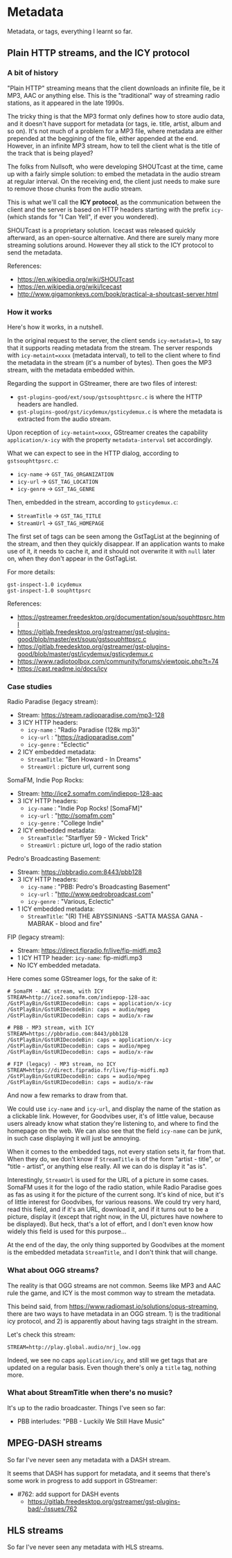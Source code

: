Metadata
========

Metadata, or tags, everything I learnt so far.



## Plain HTTP streams, and the ICY protocol

### A bit of history

"Plain HTTP" streaming means that the client downloads an infinite file,
be it MP3, AAC or anything else. This is the "traditional" way of streaming
radio stations, as it appeared in the late 1990s.

The tricky thing is that the MP3 format only defines how to store audio data,
and it doesn't have support for metadata (or tags, ie. title, artist, album and
so on).  It's not much of a problem for a MP3 file, where metadata are either
prepended at the beggining of the file, either appended at the end. However, in
an infinite MP3 stream, how to tell the client what is the title of the track
that is being played?

The folks from Nullsoft, who were developing SHOUTcast at the time, came up
with a fairly simple solution: to embed the metadata in the audio stream at
regular interval. On the receiving end, the client just needs to make sure to
remove those chunks from the audio stream.

This is what we'll call the **ICY protocol**, as the communication between the
client and the server is based on HTTP headers starting with the prefix `icy-`
(which stands for "I Can Yell", if ever you wondered).

SHOUTcast is a proprietary solution. Icecast was released quickly afterward, as
an open-source alternative. And there are surely many more streaming solutions
around. However they all stick to the ICY protocol to send the metadata.

References:
- <https://en.wikipedia.org/wiki/SHOUTcast>
- <https://en.wikipedia.org/wiki/Icecast>
- <http://www.gigamonkeys.com/book/practical-a-shoutcast-server.html>

### How it works

Here's how it works, in a nutshell.

In the original request to the server, the client sends `icy-metadata=1`, to
say that it supports reading metadata from the stream. The server responds with
`icy-metaint=xxxx` (metadata interval), to tell to the client where to find the
metadata in the stream (it's a number of bytes). Then goes the MP3 stream, with
the metadata embedded within.

Regarding the support in GStreamer, there are two files of interest:
- `gst-plugins-good/ext/soup/gstsouphttpsrc.c` is where the HTTP headers are
  handled.
- `gst-plugins-good/gst/icydemux/gsticydemux.c` is where the metadata is
  extracted from the audio stream.

Upon reception of `icy-metaint=xxxx`, GStreamer creates the capability
`application/x-icy` with the property `metadata-interval` set accordingly.

What we can expect to see in the HTTP dialog, according to `gstsouphttpsrc.c`:
- `icy-name`  → `GST_TAG_ORGANIZATION`
- `icy-url`   → `GST_TAG_LOCATION`
- `icy-genre` → `GST_TAG_GENRE`

Then, embedded in the stream, according to `gsticydemux.c`:
- `StreamTitle` → `GST_TAG_TITLE`
- `StreamUrl`   → `GST_TAG_HOMEPAGE`

The first set of tags can be seen among the GstTagList at the beginning of
the stream, and then they quickly disappear. If an application wants to make
use of it, it needs to cache it, and it should not overwrite it with `null`
later on, when they don't appear in the GstTagList.

For more details:

    gst-inspect-1.0 icydemux
    gst-inspect-1.0 souphttpsrc

References:
- <https://gstreamer.freedesktop.org/documentation/soup/souphttpsrc.html>
- <https://gitlab.freedesktop.org/gstreamer/gst-plugins-good/blob/master/ext/soup/gstsouphttpsrc.c>
- <https://gitlab.freedesktop.org/gstreamer/gst-plugins-good/blob/master/gst/icydemux/gsticydemux.c>
- <https://www.radiotoolbox.com/community/forums/viewtopic.php?t=74>
- <https://cast.readme.io/docs/icy>

### Case studies

Radio Paradise (legacy stream):
- Stream: <https://stream.radioparadise.com/mp3-128>
- 3 ICY HTTP headers:
  - `icy-name`  : "Radio Paradise (128k mp3)"
  - `icy-url`   : "https://radioparadise.com"
  - `icy-genre` : "Eclectic"
- 2 ICY embedded metadata:
  - `StreamTitle`: "Ben Howard - In Dreams"
  - `StreamUrl`  : picture url, current song

SomaFM, Indie Pop Rocks:
- Stream: <http://ice2.somafm.com/indiepop-128-aac>
- 3 ICY HTTP headers:
  - `icy-name`  : "Indie Pop Rocks! [SomaFM]"
  - `icy-url`   : "http://somafm.com"
  - `icy-genre` : "College Indie"
- 2 ICY embedded metadata:
  - `StreamTitle`: "Starflyer 59 - Wicked Trick"
  - `StreamUrl`  : picture url, logo of the radio station

Pedro's Broadcasting Basement:
- Stream: <https://pbbradio.com:8443/pbb128>
- 3 ICY HTTP headers:
  - `icy-name`  : "PBB: Pedro's Broadcasting Basement"
  - `icy-url`   : "http://www.pedrobroadcast.com"
  - `icy-genre` : "Various, Eclectic"
- 1 ICY embedded metadata:
  - `StreamTitle`: "(R) THE ABYSSINIANS -SATTA MASSA GANA -MABRAK - blood and fire"

FIP (legacy stream):
- Stream: <https://direct.fipradio.fr/live/fip-midfi.mp3>
- 1 ICY HTTP header: `icy-name`: fip-midfi.mp3
- No ICY embedded metadata.

Here comes some GStreamer logs, for the sake of it:

    # SomaFM - AAC stream, with ICY
    STREAM=http://ice2.somafm.com/indiepop-128-aac
    /GstPlayBin/GstURIDecodeBin: caps = application/x-icy
    /GstPlayBin/GstURIDecodeBin: caps = audio/mpeg
    /GstPlayBin/GstURIDecodeBin: caps = audio/x-raw

    # PBB - MP3 stream, with ICY
    STREAM=https://pbbradio.com:8443/pbb128
    /GstPlayBin/GstURIDecodeBin: caps = application/x-icy
    /GstPlayBin/GstURIDecodeBin: caps = audio/mpeg
    /GstPlayBin/GstURIDecodeBin: caps = audio/x-raw

    # FIP (legacy) - MP3 stream, no ICY
    STREAM=https://direct.fipradio.fr/live/fip-midfi.mp3
    /GstPlayBin/GstURIDecodeBin: caps = audio/mpeg
    /GstPlayBin/GstURIDecodeBin: caps = audio/x-raw

And now a few remarks to draw from that.

We could use `icy-name` and `icy-url`, and display the name of the station as
a clickable link. However, for Goodvibes user, it's of little value, because
users already know what station they're listening to, and where to find the
homepage on the web. We can also see that the field `icy-name` can be junk,
in such case displaying it will just be annoying.

When it comes to the embedded tags, not every station sets it, far from that.
When they do, we don't know if `StreamTitle` is of the form "artist - title",
or "title - artist", or anything else really. All we can do is display it "as
is".

Interestingly, `StreamUrl` is used for the URL of a picture in some cases.
SomaFM uses it for the logo of the radio station, while Radio Paradise goes as
fas as using it for the picture of the current song. It's kind of nice, but
it's of little interest for Goodvibes, for various reasons. We could try very
hard, read this field, and if it's an URL, download it, and if it turns out to
be a picture, display it (except that right now, in the UI, pictures have
nowhere to be displayed). But heck, that's a lot of effort, and I don't even
know how widely this field is used for this purpose...

At the end of the day, the only thing supported by Goodvibes at the moment
is the embedded metadata `StreamTitle`, and I don't think that will change.

### What about OGG streams?

The reality is that OGG streams are not common. Seems like MP3 and AAC rule the
game, and ICY is the most common way to stream the metadata.

This beind said, from <https://www.radiomast.io/solutions/opus-streaming>,
there are two ways to have metadata in an OGG stream. 1) is the traditional
icy protocol, and 2) is apparently about having tags straight in the stream.

Let's check this stream:

    STREAM=http://play.global.audio/nrj_low.ogg

Indeed, we see no caps `application/icy`, and still we get tags that are
updated on a regular basis. Even though there's only a `title` tag, nothing
more.

### What about StreamTitle when there's no music?

It's up to the radio broadcaster. Things I've seen so far:

- PBB interludes: "PBB - Luckily We Still Have Music"



## MPEG-DASH streams

So far I've never seen any metadata with a DASH stream.

It seems that DASH has support for metadata, and it seems that there's some
work in progress to add support in GStreamer:
- #762: add support for DASH events
  - <https://gitlab.freedesktop.org/gstreamer/gst-plugins-bad/-/issues/762>



## HLS streams

So far I've never seen any metadata with HLS streams.
